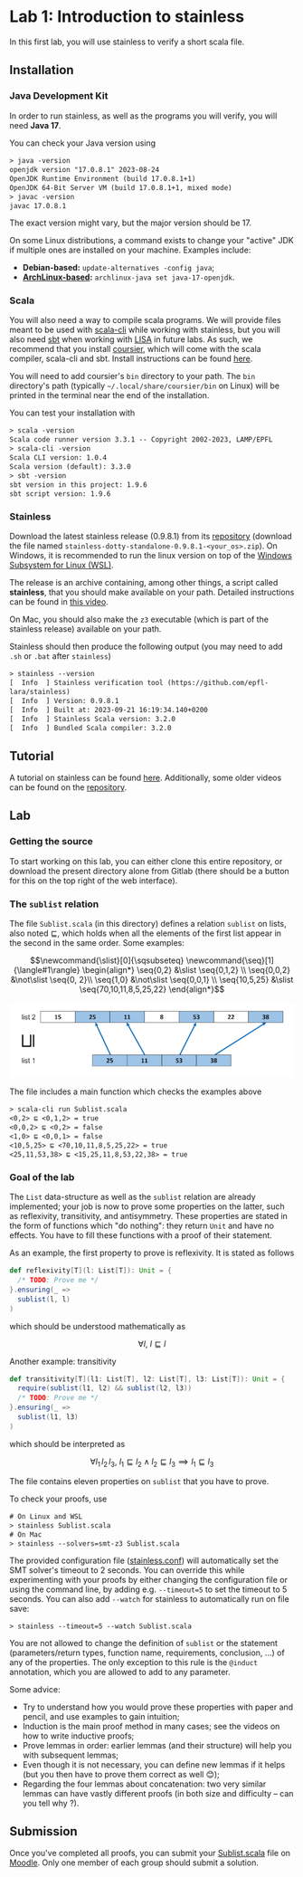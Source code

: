 # Lab 1: Introduction to stainless

In this first lab, you will use stainless to verify a short scala file.

## Installation

### Java Development Kit
In order to run stainless, as well as the programs you will verify, you will need **Java 17**.

You can check your Java version using 
```shell
> java -version
openjdk version "17.0.8.1" 2023-08-24
OpenJDK Runtime Environment (build 17.0.8.1+1)
OpenJDK 64-Bit Server VM (build 17.0.8.1+1, mixed mode)
> javac -version
javac 17.0.8.1
```
The exact version might vary, but the major version should be 17.

On some Linux distributions, a command exists to change your "active" JDK if multiple ones are installed on your machine. Examples include:
- **Debian-based:** `update-alternatives -config java`;
- **[ArchLinux-based](https://wiki.archlinux.org/title/Java#Switching_between_JVM):** `archlinux-java set java-17-openjdk`.

### Scala
You will also need a way to compile scala programs.
We will provide files meant to be used with [scala-cli](https://scala-cli.virtuslab.org/install/) while working with stainless, but you will also need [sbt](https://www.scala-sbt.org/) when working with [LISA](https://github.com/epfl-lara/LISA) in future labs.
As such, we recommend that you install [coursier](https://get-coursier.io/), which will come with the scala compiler, scala-cli and sbt.
Install instructions can be found [here](https://get-coursier.io/docs/cli-installation).

You will need to add coursier's `bin` directory to your path. The `bin` directory's path (typically `~/.local/share/coursier/bin` on Linux) will be printed in the terminal near the end of the installation.

You can test your installation with
```shell
> scala -version
Scala code runner version 3.3.1 -- Copyright 2002-2023, LAMP/EPFL
> scala-cli -version
Scala CLI version: 1.0.4
Scala version (default): 3.3.0
> sbt -version
sbt version in this project: 1.9.6
sbt script version: 1.9.6
```

### Stainless
Download the latest stainless release (0.9.8.1) from its [repository](https://github.com/epfl-lara/stainless/releases/tag/v0.9.8.1) (download the file named `stainless-dotty-standalone-0.9.8.1-<your_os>.zip`). 
On Windows, it is recommended to run the linux version on top of the [Windows Subsystem for Linux (WSL)](https://learn.microsoft.com/en-us/windows/wsl/install).

The release is an archive containing, among other things, a script called **stainless**, that you should make available on your path. Detailed instructions can be found in [this video](https://tube.switch.ch/videos/03edee61).

On Mac, you should also make the `z3` executable (which is part of the stainless release) available on your path.

Stainless should then produce the following output (you may need to add `.sh` or `.bat` after `stainless`)
```shell
> stainless --version
[  Info  ] Stainless verification tool (https://github.com/epfl-lara/stainless)
[  Info  ] Version: 0.9.8.1
[  Info  ] Built at: 2023-09-21 16:19:34.140+0200
[  Info  ] Stainless Scala version: 3.2.0
[  Info  ] Bundled Scala compiler: 3.2.0
```

## Tutorial

A tutorial on stainless can be found [here](https://epfl-lara.github.io/stainless/tutorial.html).
Additionally, some older videos can be found on the [repository](https://github.com/epfl-lara/stainless/#further-documentation-and-learning-materials).

## Lab

### Getting the source

To start working on this lab, you can either clone this entire repository, or download the present directory alone from Gitlab (there should be a button for this on the top right of the web interface).

### The `sublist` relation

The file `Sublist.scala` (in this directory) defines a relation `sublist` on lists, also noted $`\sqsubseteq`$, which holds when all the elements of the first list appear in the second in the same order. Some examples:
```math
\newcommand{\slist}[0]{\sqsubseteq}
\newcommand{\seq}[1]{\langle#1\rangle}
\begin{align*}
    \seq{0,2} &\slist \seq{0,1,2} \\
    \seq{0,0,2} &\not\slist \seq{0, 2}\\
    \seq{1,0} &\not\slist \seq{0,0,1} \\
    \seq{10,5,25} &\slist \seq{70,10,11,8,5,25,22}
\end{align*}
```
![sublist example](SublistExample.png)

The file includes a main function which checks the examples above
```shell
> scala-cli run Sublist.scala
<0,2> ⊑ <0,1,2> = true
<0,0,2> ⊑ <0,2> = false
<1,0> ⊑ <0,0,1> = false
<10,5,25> ⊑ <70,10,11,8,5,25,22> = true
<25,11,53,38> ⊑ <15,25,11,8,53,22,38> = true
```

### Goal of the lab

The `List` data-structure as well as the `sublist` relation are already implemented; your job is now to prove some properties on the latter, such as reflexivity, transitivity, and antisymmetry. 
These properties are stated in the form of functions which "do nothing": they return `Unit` and have no effects.
You have to fill these functions with a proof of their statement.

As an example, the first property to prove is reflexivity. It is stated as follows 
```scala
def reflexivity[T](l: List[T]): Unit = {
  /* TODO: Prove me */
}.ensuring(_ =>
  sublist(l, l)
)
```
which should be understood mathematically as
```math
\newcommand{\slist}[0]{\sqsubseteq}
\newcommand{\seq}[1]{\langle#1\rangle}
\forall l,\  l \slist l
```
Another example: transitivity
```scala
def transitivity[T](l1: List[T], l2: List[T], l3: List[T]): Unit = {
  require(sublist(l1, l2) && sublist(l2, l3))
  /* TODO: Prove me */
}.ensuring(_ =>
  sublist(l1, l3)
)
```
which should be interpreted as
```math
\newcommand{\slist}[0]{\sqsubseteq}
\newcommand{\seq}[1]{\langle#1\rangle}
\forall l_1\, l_2\, l_3,\ l_1 \slist l_2 \land l_2 \slist l_3 \implies l_1 \slist l_3
```

The file contains eleven properties on `sublist` that you have to prove.

To check your proofs, use
```shell
# On Linux and WSL
> stainless Sublist.scala
# On Mac
> stainless --solvers=smt-z3 Sublist.scala
``` 


The provided configuration file ([stainless.conf](stainless.conf)) will automatically set the SMT solver's timeout to 2 seconds.
You can override this while experimenting with your proofs by either changing the configuration file or using the command line, by adding e.g. `--timeout=5` to set the timeout to 5 seconds.
You can also add `--watch` for stainless to automatically run on file save:
```shell
> stainless --timeout=5 --watch Sublist.scala
```

You are not allowed to change the definition of `sublist` or the statement (parameters/return types, function name, requirements, conclusion, ...) of any of the properties.
The only exception to this rule is the `@induct` annotation, which you are allowed to add to any parameter.

Some advice:
- Try to understand how you would prove these properties with paper and pencil, and use examples to gain intuition;
- Induction is the main proof method in many cases; see the videos on how to write inductive proofs;
- Prove lemmas in order: earlier lemmas (and their structure) will help you with subsequent lemmas;
- Even though it is not necessary, you can define new lemmas if it helps (but you then have to prove them correct as well 😊);
- Regarding the four lemmas about concatenation: two very similar lemmas can have vastly different proofs (in both size and difficulty – can you tell why ?).

## Submission

Once you've completed all proofs, you can submit your [Sublist.scala](Sublist.scala) file on [Moodle](https://moodle.epfl.ch/mod/assign/view.php?id=1092878).
Only one member of each group should submit a solution.